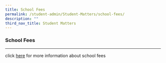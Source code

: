 ```yaml
---
title: School Fees
permalink: /student-admin/Student-Matters/school-fees/
description: ""
third_nav_title: Student Matters
---
```

### **School Fees**
-------------------------------------------------------------------------
click [here](https://docs.google.com/spreadsheets/d/1v9xQDeqc1TrJvd8B-iNLNBBeDL1G8NWPKCUo0uCJ7Vk/edit#gid=0) for more information about school fees